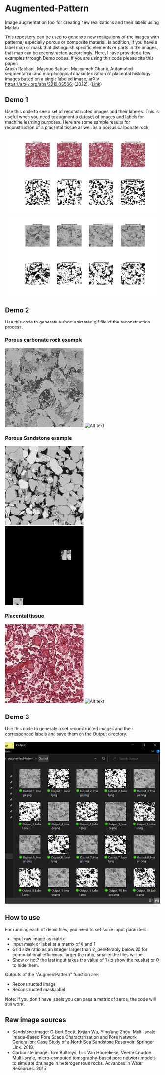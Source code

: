 # Augmented-Pattern
Image augmentation tool for creating new realizations and their labels using Matlab

This repository can be used to generate new realizations of the images with patterns, especially porous or composite material. In addition, if you have a label map or mask that distinguish specific elements or parts in the images, that map can be reconstructed accordingly. Here, I have provided a few examples through Demo codes. If you are using this code please cite this paper: <br>
Arash Rabbani, Masoud Babaei, Masoumeh Gharib, Automated segmentation and morphological characterization of placental histology images based on a single labeled image, arXiv https://arxiv.org/abs/2210.03566, (2022). ([Link](https://arxiv.org/abs/2210.03566))


## Demo 1
Use this code to see a set of reconstructed images and their labeles. This is useful when you need to augment a dataset of images and labels for machine learning purposes. Here are some sample results for reconstruction of a placental tissue as well as a porous carbonate rock:
<br>
<br>
![Alt text](https://github.com/ArashRabbani/Augmented-Pattern/blob/main/img/Reconstructed_1.jpg)
![Alt text](https://github.com/ArashRabbani/Augmented-Pattern/blob/main/img/Reconstructed_2.jpg)

## Demo 2
Use this code to generate a short animated gif file of the reconstruction process. 
### Porous carbonate rock example
![Alt text](https://github.com/ArashRabbani/Augmented-Pattern/blob/main/Data/Input2.png)
![Alt text](https://github.com/ArashRabbani/Augmented-Pattern/blob/main/Carbonate.gif)



### Porous Sandstone example
![Alt text](https://github.com/ArashRabbani/Augmented-Pattern/blob/main/Data/Input3.png)
![Alt text](https://github.com/ArashRabbani/Augmented-Pattern/blob/main/Sandstone.gif)



### Placental tissue
![Alt text](https://github.com/ArashRabbani/Augmented-Pattern/blob/main/Data/Input.png)
![Alt text](https://github.com/ArashRabbani/Augmented-Pattern/blob/main/Placental%20Tissue.gif)



## Demo 3
Use this code to generate a set reconstructed images and their corresponded labels and save them on the Output directory. 
<br>
<br>
![Alt text](https://github.com/ArashRabbani/Augmented-Pattern/blob/main/output.png)


## How to use
For running each of demo files, you need to set some input paramters: 
- Input raw image as matrix
- Input mask or label as a matrix of 0 and 1
- Grid size ratio as an integer larger than 2, pereferably below 20 for computational efficiency. larger the ratio, smaller the tiles will be.
- Show or not? the last input takes the value of 1 (to show the reuslts) or 0 to hide them. 

Outputs of the "AugmentPattern" function are: 
- Reconstructed image
- Reconstructed mask/label

Note: if you don't have labels you can pass a matrix of zeros, the code will still work. 


## Raw image sources
- Sandstone image: Gilbert Scott, Kejian Wu, Yingfang Zhou. Multi-scale Image-Based Pore Space Characterisation and Pore Network Generation: Case Study of a North Sea Sandstone Reservoir. Springer Link. 2019. 
- Carbonate image: Tom Bultreys, Luc Van Hoorebeke, Veerle Cnudde. Multi-scale, micro-computed tomography-based pore network models to simulate drainage in heterogeneous rocks. Advances in Water Resources. 2015
